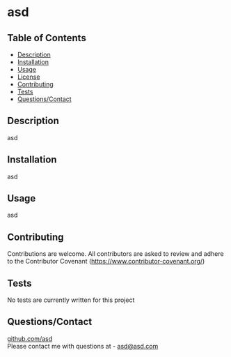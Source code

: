 
# asd


## Table of Contents
* [Description](#Description)
* [Installation](#Installation)
* [Usage](#Usage)
* [License](#License)
* [Contributing](#Contributing)
* [Tests](#Tests)
* [Questions/Contact](#Questions/Contact])

## Description
asd

## Installation
asd

## Usage
asd


## Contributing
Contributions are welcome. All contributors are asked to review and adhere to the Contributor Covenant (https://www.contributor-covenant.org/)

## Tests
No tests are currently written for this project

## Questions/Contact
[github.com/asd](https://github.com/asd)  
Please contact me with questions at - asd@asd.com
